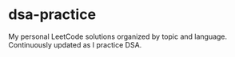 # dsa-practice
My personal LeetCode solutions organized by topic and language. Continuously updated as I practice DSA.
